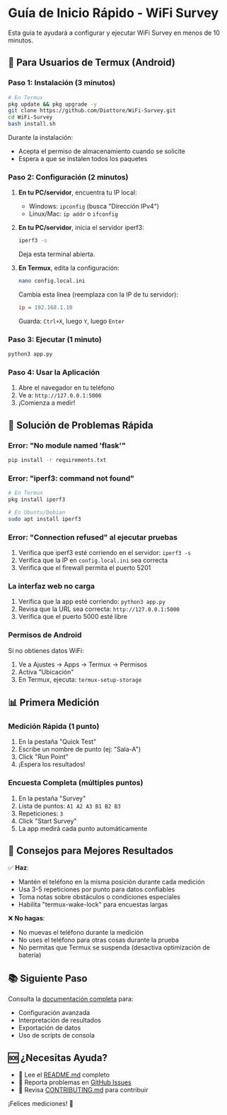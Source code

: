 # Guía de Inicio Rápido - WiFi Survey

Esta guía te ayudará a configurar y ejecutar WiFi Survey en menos de 10 minutos.

## 📱 Para Usuarios de Termux (Android)

### Paso 1: Instalación (3 minutos)

```bash
# En Termux
pkg update && pkg upgrade -y
git clone https://github.com/Diottore/WiFi-Survey.git
cd WiFi-Survey
bash install.sh
```

Durante la instalación:
- Acepta el permiso de almacenamiento cuando se solicite
- Espera a que se instalen todos los paquetes

### Paso 2: Configuración (2 minutos)

1. **En tu PC/servidor**, encuentra tu IP local:
   - Windows: `ipconfig` (busca "Dirección IPv4")
   - Linux/Mac: `ip addr` o `ifconfig`

2. **En tu PC/servidor**, inicia el servidor iperf3:
   ```bash
   iperf3 -s
   ```
   Deja esta terminal abierta.

3. **En Termux**, edita la configuración:
   ```bash
   nano config.local.ini
   ```
   
   Cambia esta línea (reemplaza con la IP de tu servidor):
   ```ini
   ip = 192.168.1.10
   ```
   
   Guarda: `Ctrl+X`, luego `Y`, luego `Enter`

### Paso 3: Ejecutar (1 minuto)

```bash
python3 app.py
```

### Paso 4: Usar la Aplicación

1. Abre el navegador en tu teléfono
2. Ve a: `http://127.0.0.1:5000`
3. ¡Comienza a medir!

## 🔧 Solución de Problemas Rápida

### Error: "No module named 'flask'"
```bash
pip install -r requirements.txt
```

### Error: "iperf3: command not found"
```bash
# En Termux
pkg install iperf3

# En Ubuntu/Debian
sudo apt install iperf3
```

### Error: "Connection refused" al ejecutar pruebas
1. Verifica que iperf3 esté corriendo en el servidor: `iperf3 -s`
2. Verifica que la IP en `config.local.ini` sea correcta
3. Verifica que el firewall permita el puerto 5201

### La interfaz web no carga
1. Verifica que la app esté corriendo: `python3 app.py`
2. Revisa que la URL sea correcta: `http://127.0.0.1:5000`
3. Verifica que el puerto 5000 esté libre

### Permisos de Android
Si no obtienes datos WiFi:
1. Ve a Ajustes → Apps → Termux → Permisos
2. Activa "Ubicación"
3. En Termux, ejecuta: `termux-setup-storage`

## 📊 Primera Medición

### Medición Rápida (1 punto)
1. En la pestaña "Quick Test"
2. Escribe un nombre de punto (ej: "Sala-A")
3. Click "Run Point"
4. ¡Espera los resultados!

### Encuesta Completa (múltiples puntos)
1. En la pestaña "Survey"
2. Lista de puntos: `A1 A2 A3 B1 B2 B3`
3. Repeticiones: `3`
4. Click "Start Survey"
5. La app medirá cada punto automáticamente

## 🎯 Consejos para Mejores Resultados

✅ **Haz**:
- Mantén el teléfono en la misma posición durante cada medición
- Usa 3-5 repeticiones por punto para datos confiables
- Toma notas sobre obstáculos o condiciones especiales
- Habilita "termux-wake-lock" para encuestas largas

❌ **No hagas**:
- No muevas el teléfono durante la medición
- No uses el teléfono para otras cosas durante la prueba
- No permitas que Termux se suspenda (desactiva optimización de batería)

## 📚 Siguiente Paso

Consulta la [documentación completa](README.md) para:
- Configuración avanzada
- Interpretación de resultados
- Exportación de datos
- Uso de scripts de consola

## 🆘 ¿Necesitas Ayuda?

- 📖 Lee el [README.md](README.md) completo
- 🐛 Reporta problemas en [GitHub Issues](https://github.com/Diottore/WiFi-Survey/issues)
- 💬 Revisa [CONTRIBUTING.md](CONTRIBUTING.md) para contribuir

¡Felices mediciones! 📡

